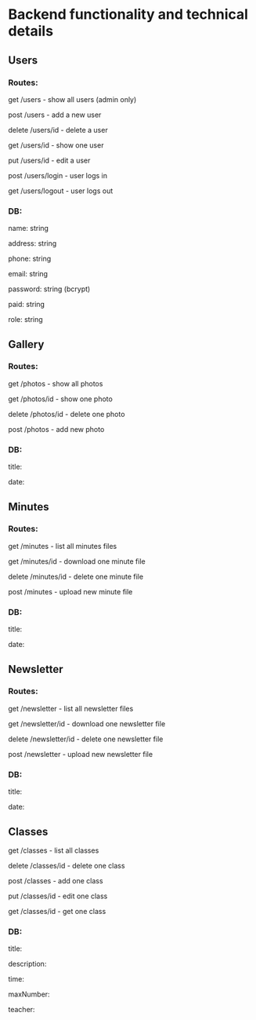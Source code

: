 # Backend functionality and technical details



## Users

### Routes:

get /users - show all users (admin only) 

post /users - add a new user

delete /users/id - delete a user

get /users/id - show one user

put /users/id - edit a user

post /users/login - user logs in

get /users/logout - user logs out

### DB:

name: string

address: string

phone: string

email: string

password: string (bcrypt)

paid: string

role: string




## Gallery

### Routes:

get /photos - show all photos

get /photos/id - show one photo

delete /photos/id - delete one photo

post /photos - add new photo

### DB:

title:

date:



## Minutes

### Routes:

get /minutes - list all minutes files

get /minutes/id - download one minute file

delete /minutes/id - delete one minute file

post /minutes - upload new minute file



### DB:

title:

date:



## Newsletter

### Routes:

get /newsletter - list all newsletter files

get /newsletter/id - download one newsletter file

delete /newsletter/id - delete one newsletter file

post /newsletter - upload new newsletter file

### DB:

title:

date:



## Classes

get /classes - list all classes

delete /classes/id - delete one class

post /classes - add one class

put /classes/id - edit one class

get /classes/id - get one class


### DB:

title:

description:

time:

maxNumber:

teacher:


